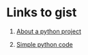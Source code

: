 # Links to gist

1. [About a python project](https://gist.github.com/cyrilckurian/515bc6873eda3cffceb5434c82e2de51)

2. [Simple python code](https://gist.github.com/cyrilckurian/9965010cb2aaf4e8e80ccb3e0b012c2c)
